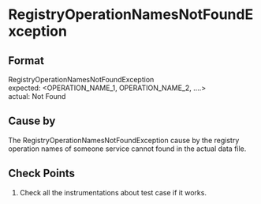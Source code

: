 # RegistryOperationNamesNotFoundException

## Format
RegistryOperationNamesNotFoundException  <APPLICATION><br/>
expected:   <OPERATION_NAME_1, OPERATION_NAME_2, ....><br/>
actual:     Not Found<br/>

## Cause by
The RegistryOperationNamesNotFoundException cause by the registry operation names of someone service cannot found
 in the actual data file.

## Check Points
1. Check all the instrumentations about test case if it works. 
